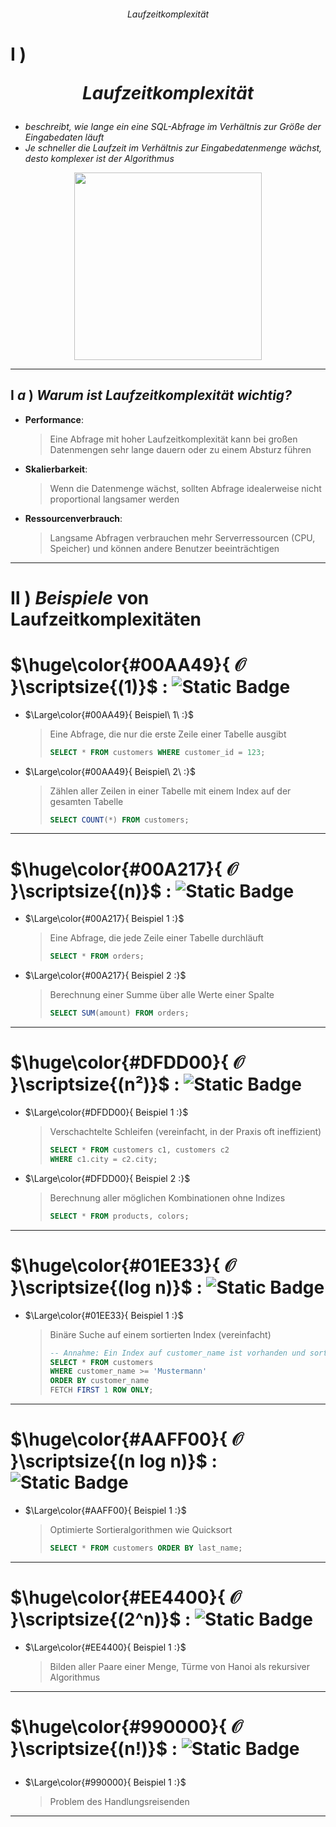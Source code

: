 ###### <div align="center"> Laufzeitkomplexität </div>
<!--
> [!WARNING]
> <details>
>  <summary align="center"> 👉🏼 𝕿𝔬𝖕 𝕾𝔢𝖈𝔯𝖊𝔱 👈🏼 🖱️<sup><sub color="red">click</sub></sup> </summary>
>
> .. nothing here yet ..
>
> </details>
-->

<!-- LAUFZEIT KOMPLEXITÄT -->

# **Ⅰ** )  <p align="center"> ***Laufzeitkomplexität*** </p> 
   - *beschreibt, wie lange ein eine SQL-Abfrage im Verhältnis zur Größe der Eingabedaten läuft*  
   - *Je schneller die Laufzeit im Verhältnis zur Eingabedatenmenge wächst, desto komplexer ist der Algorithmus*

<div align="center">
  <img src="./img/komplexitätsklassen.png" align="center" height="300" width="300"> 
</div>

---    
## **Ⅰ** ***a*** ) *Warum ist Laufzeitkomplexität wichtig?*
   - **Performance**:
     > Eine Abfrage mit hoher Laufzeitkomplexität kann bei großen Datenmengen sehr lange dauern oder zu einem Absturz führen
   - **Skalierbarkeit**:
     > Wenn die Datenmenge wächst, sollten Abfrage idealerweise nicht proportional langsamer werden
   - **Ressourcenverbrauch**:
     > Langsame Abfragen verbrauchen mehr Serverressourcen (CPU, Speicher) und können andere Benutzer beeinträchtigen

---
# **Ⅱ** ) *Beispiele* von Laufzeitkomplexitäten

<!--- ***konstante Zeit/Komplexität :***  *die Laufzeit hängt nicht von der Datenmenge ab* -->
#  $\huge\color{#00AA49}{ 𝒪 }\scriptsize{(1)}$ :  ![Static Badge](https://img.shields.io/badge/konstante_Zeit%2FKomplexit%C3%A4t_%3A-_die_Laufzeit_h%C3%A4ngt_nicht_von_der_Datenmenge_ab-%23fff?style=for-the-badge&labelColor=%23042&color=%23021) 
   
   - $\Large\color{#00AA49}{ Beispiel\ 1\ :}$   
     > Eine Abfrage, die nur die erste Zeile einer Tabelle ausgibt
     > ```sql
     > SELECT * FROM customers WHERE customer_id = 123;
     > ```
   - $\Large\color{#00AA49}{ Beispiel\ 2\ :}$   
     > Zählen aller Zeilen in einer Tabelle mit einem Index auf der gesamten Tabelle
     > ```sql
     > SELECT COUNT(*) FROM customers;
     > ```

---
<!--- ***lineare Komplexität***: die Laufzeit ist propertional zur Datenmenge --> 
#  $\huge\color{#00A217}{ 𝒪 }\scriptsize{(n)}$ : ![Static Badge](https://img.shields.io/badge/lineare_Komplexit%C3%A4t_%3A-_die_Laufzeit_ist_proportional_zur_Datenmenge-%23fff?style=for-the-badge&labelColor=%23152&color=%23140)   

   - $\Large\color{#00A217}{ Beispiel 1 :}$  
     > Eine Abfrage, die jede Zeile einer Tabelle durchläuft
     > ```sql
     > SELECT * FROM orders;
     > ```
   - $\Large\color{#00A217}{ Beispiel 2 :}$  
     > Berechnung einer Summe über alle Werte einer Spalte
     > ```sql
     > SELECT SUM(amount) FROM orders;
     > ```

---
<!-- ***quadratische Komplexität***: die Laufzeit wächst quadratisch mit der Datenmenge -->  
#  $\huge\color{#DFDD00}{ 𝒪 }\scriptsize{(n²)}$ :  ![Static Badge](https://img.shields.io/badge/quadratische_Komplexit%C3%A4t_%3A-_die_Laufzeit_w%C3%A4chst_quadratisch_mit_der_Datenmenge-%23fff?style=for-the-badge&labelColor=%23A80&color=%23840)
   - $\Large\color{#DFDD00}{ Beispiel 1 :}$  
     > Verschachtelte Schleifen (vereinfacht, in der Praxis oft ineffizient)
     > ```sql
     > SELECT * FROM customers c1, customers c2
     > WHERE c1.city = c2.city;
     > ```
   - $\Large\color{#DFDD00}{ Beispiel 2 :}$  
     > Berechnung aller möglichen Kombinationen ohne Indizes
     > ```sql
     > SELECT * FROM products, colors;
     > ```    	
     
---
<!-- ***logarithmische Komplexität***: die Laufzeit wächst logarithmisch mit der Datenmenge -->       
#  $\huge\color{#01EE33}{ 𝒪 }\scriptsize{(log n)}$ :  ![Static Badge](https://img.shields.io/badge/logarithmische_Komplexit%C3%A4t_%3A-_die_Laufzeit_w%C3%A4chst_logarithmisch_mit_der_Datenmenge-%23fff?style=for-the-badge&labelColor=%23095&color=%23053)
   - $\Large\color{#01EE33}{ Beispiel 1 :}$  
     > Binäre Suche auf einem sortierten Index (vereinfacht)
     > ```sql
     > -- Annahme: Ein Index auf customer_name ist vorhanden und sortiert
     > SELECT * FROM customers
     > WHERE customer_name >= 'Mustermann'
     > ORDER BY customer_name
     > FETCH FIRST 1 ROW ONLY;
     > ```
         
---
   <!-- ***superlineare Komplexität***: *liegt zwischen 𝒪(n) und 𝒪(n²)* -->       
#  $\huge\color{#AAFF00}{ 𝒪 }\scriptsize{(n log n)}$ : ![Static Badge](https://img.shields.io/badge/superlineare_Komplexit%C3%A4t_%3A-_liegt_zwischen_%F0%9D%92%AA(n)_und_%F0%9D%92%AA(n%C2%B2)-%23fff?style=for-the-badge&labelColor=%239A2&color=%23481)
   - $\Large\color{#AAFF00}{ Beispiel 1 :}$  
     > Optimierte Sortieralgorithmen wie Quicksort
     > ```sql
     > SELECT * FROM customers ORDER BY last_name;
     > ```

---
<!--- ***exponentielle Komplexität***: die Laufzeit verdoppelt sich, wenn die Datenmenge um eine Einheit größer wird -->        
#  $\huge\color{#EE4400}{ 𝒪 }\scriptsize{(2^n)}$ : ![Static Badge](https://img.shields.io/badge/exponentielle_Komplexit%C3%A4t_%3A-_die_Laufzeit_verdoppelt_sich%2C_wenn_die_Datenmenge_um_eine_Einheit_gr%C3%B6%C3%9Fer_wird-%23fff?style=for-the-badge&labelColor=%23B10&color=%23610)
   - $\Large\color{#EE4400}{ Beispiel 1 :}$
     > Bilden aller Paare einer Menge, Türme von Hanoi als rekursiver Algorithmus
 
---
<!---  ***faktorielle Komplexität***: die Laufzeit wächst mit der Fakultät der Datenmenge -->     
#  $\huge\color{#990000}{ 𝒪 }\scriptsize{(n!)}$ :  ![Static Badge](https://img.shields.io/badge/faktorielle_Komplexit%C3%A4t_%3A-_die_Laufzeit_w%C3%A4chst_mit_der_Fakult%C3%A4t_der_Datenmenge-%23fff?style=for-the-badge&labelColor=%23500&color=%23200) </p>
   - $\Large\color{#990000}{ Beispiel 1 :}$
     > Problem des Handlungsreisenden 

---
 

